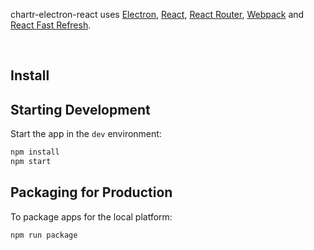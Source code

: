 <p>
  chartr-electron-react uses <a href="https://electron.atom.io/">Electron</a>, <a href="https://facebook.github.io/react/">React</a>, <a href="https://github.com/reactjs/react-router">React Router</a>, <a href="https://webpack.js.org/">Webpack</a> and <a href="https://www.npmjs.com/package/react-refresh">React Fast Refresh</a>.
</p>

<br>

## Install

## Starting Development

Start the app in the `dev` environment:

```bash
npm install
npm start
```

## Packaging for Production

To package apps for the local platform:

```bash
npm run package
```